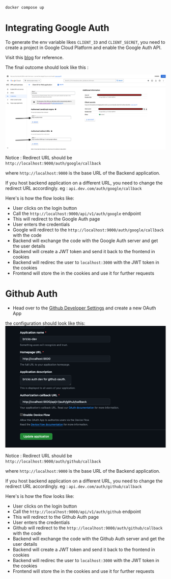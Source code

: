 ```sh
docker compose up
```

# Integrating Google Auth

To generate the env variable likes `CLIENT_ID` and `CLIENT_SECRET`, you need to create a project in Google Cloud Platform and enable the Google Auth API.

Visit this [blog](https://thriveread.com/nestjs-oauth-serve-with-google-and-passport/?expand_article=1)
for reference.

The final outcome should look like this :

<img src="./docs/google-auth.png" alt="google auth" />

Notice : Redirect URL should be `http://localhost:9000/auth/google/callback`

where `http://localhost:9000` is the base URL of the Backend application.

If you host backend application on a different URL, you need to change the redirect URL accordingly. eg : `api.dev.com/auth/google/callback`

Here's is how the flow looks like:

- User clicks on the login button
- Call the `http://localhost:9000/api/v1/auth/google` endpoint
- This will redirect to the Google Auth page
- User enters the credentials
- Google will redirect to the `http://localhost:9000/auth/google/callback` with the code
- Backend will exchange the code with the Google Auth server and get the user details
- Backend will create a JWT token and send it back to the frontend in cookies
- Backend will redirec the user to `localhost:3000` with the JWT token in the cookies
- Frontend will store the in the cookies and use it for further requests

# Github Auth

- Head over to the [Github Developer Settings](https://github.com/settings/applications/new) and create a new OAuth App

the configuration should look like this:
<img src="./docs/github-auth.png" alt="github auth" />

Notice : Redirect URL should be `http://localhost:9000/auth/github/callback`

where `http://localhost:9000` is the base URL of the Backend application.

If you host backend application on a different URL, you need to change the redirect URL accordingly. eg : `api.dev.com/auth/github/callback`

Here's is how the flow looks like:

- User clicks on the login button
- Call the `http://localhost:9000/api/v1/auth/github` endpoint
- This will redirect to the Github Auth page
- User enters the credentials
- Github will redirect to the `http://localhost:9000/auth/github/callback` with the code
- Backend will exchange the code with the Github Auth server and get the user details
- Backend will create a JWT token and send it back to the frontend in cookies
- Backend will redirec the user to `localhost:3000` with the JWT token in the cookies
- Frontend will store the in the cookies and use it for further requests

